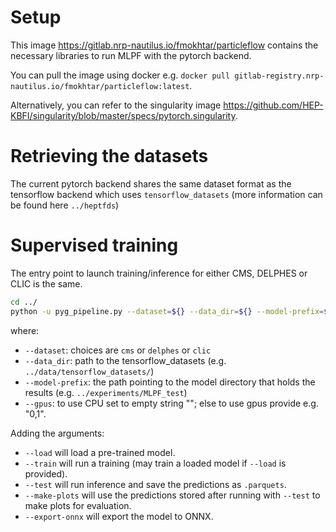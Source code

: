 # Setup

This image https://gitlab.nrp-nautilus.io/fmokhtar/particleflow contains the necessary libraries to run MLPF with the pytorch backend.

You can pull the image using docker e.g. `docker pull gitlab-registry.nrp-nautilus.io/fmokhtar/particleflow:latest`.

Alternatively, you can refer to the singularity image https://github.com/HEP-KBFI/singularity/blob/master/specs/pytorch.singularity.

# Retrieving the datasets

The current pytorch backend shares the same dataset format as the tensorflow backend which uses `tensorflow_datasets` (more information can be found here `../heptfds`)

# Supervised training

The entry point to launch training/inference for either CMS, DELPHES or CLIC is the same.

```bash
cd ../
python -u pyg_pipeline.py --dataset=${} --data_dir=${} --model-prefix=${} --gpus=${}
```
where:
- `--dataset`: choices are `cms` or `delphes` or `clic`
- `--data_dir`: path to the tensorflow_datasets (e.g. `../data/tensorflow_datasets/`)
- `--model-prefix`: the path pointing to the model directory that holds the results (e.g. `../experiments/MLPF_test`)
- `--gpus`: to use CPU set to empty string ""; else to use gpus provide e.g. "0,1".

Adding the arguments:
-  `--load` will load a pre-trained model.
-  `--train` will run a training (may train a loaded model if `--load` is provided).
- `--test` will run inference and save the predictions as `.parquets`.
- `--make-plots` will use the predictions stored after running with `--test` to make plots for evaluation.
- `--export-onnx` will export the model to ONNX.

